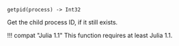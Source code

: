 ```
getpid(process) -> Int32
```

Get the child process ID, if it still exists.

!!! compat "Julia 1.1"
    This function requires at least Julia 1.1.

